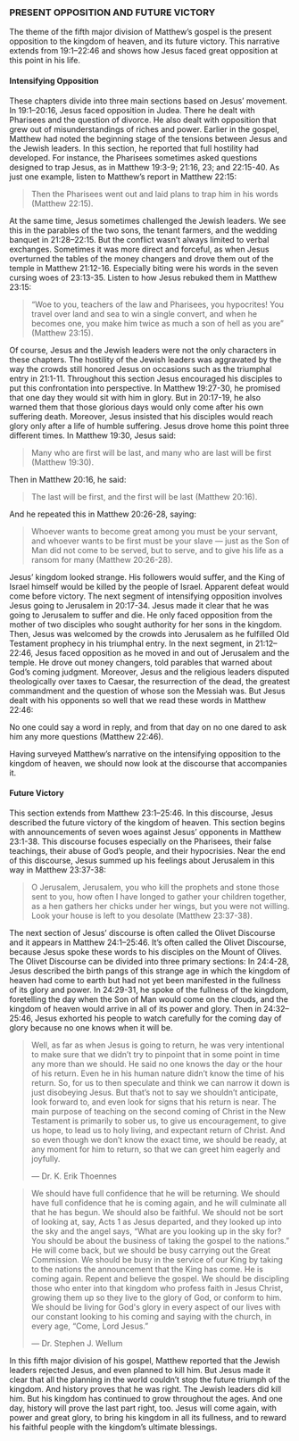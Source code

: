 ### PRESENT OPPOSITION AND FUTURE VICTORY

The theme of the fifth major division of Matthew’s gospel is the present opposition to the kingdom of heaven, and its future victory. This narrative extends from 19:1–22:46 and shows how Jesus faced great opposition at this point in his life.


#### Intensifying Opposition

These chapters divide into three main sections based on Jesus’ movement. In 19:1–20:16, Jesus faced opposition in Judea. There he dealt with Pharisees and the question of divorce. He also dealt with opposition that grew out of misunderstandings of riches and power. 
	Earlier in the gospel, Matthew had noted the beginning stage of the tensions between Jesus and the Jewish leaders. In this section, he reported that full hostility had developed. For instance, the Pharisees sometimes asked questions designed to trap Jesus, as in Matthew 19:3-9; 21:16, 23; and 22:15-40. As just one example, listen to Matthew’s report in Matthew 22:15:

> Then the Pharisees went out and laid plans to trap him in his words (Matthew 22:15).

At the same time, Jesus sometimes challenged the Jewish leaders. We see this in the parables of the two sons, the tenant farmers, and the wedding banquet in 21:28–22:15.
	But the conflict wasn’t always limited to verbal exchanges. Sometimes it was more direct and forceful, as when Jesus overturned the tables of the money changers and drove them out of the temple in Matthew 21:12-16. Especially biting were his words in the seven cursing woes of 23:13-35. Listen to how Jesus rebuked them in Matthew 23:15:

> “Woe to you, teachers of the law and Pharisees, you hypocrites! You travel over land and sea to win a single convert, and when he becomes one, you make him twice as much a son of hell as you are” (Matthew 23:15).

Of course, Jesus and the Jewish leaders were not the only characters in these chapters. The hostility of the Jewish leaders was aggravated by the way the crowds still honored Jesus on occasions such as the triumphal entry in 21:1-11.
	Throughout this section Jesus encouraged his disciples to put this confrontation into perspective. In Matthew 19:27-30, he promised that one day they would sit with him in glory. But in 20:17-19, he also warned them that those glorious days would only come after his own suffering death.
	Moreover, Jesus insisted that his disciples would reach glory only after a life of humble suffering. Jesus drove home this point three different times. In Matthew 19:30, Jesus said:

> Many who are first will be last, and many who are last will be first (Matthew 19:30).

Then in Matthew 20:16, he said:

> The last will be first, and the first will be last (Matthew 20:16).

And he repeated this in Matthew 20:26-28, saying: 

> Whoever wants to become great among you must be your servant, and whoever wants to be first must be your slave — just as the Son of Man did not come to be served, but to serve, and to give his life as a ransom for many (Matthew 20:26-28).

Jesus’ kingdom looked strange. His followers would suffer, and the King of Israel himself would be killed by the people of Israel. Apparent defeat would come before victory.
The next segment of intensifying opposition involves Jesus going to Jerusalem in 20:17-34. Jesus made it clear that he was going to Jerusalem to suffer and die. He only faced opposition from the mother of two disciples who sought authority for her sons in the kingdom. Then, Jesus was welcomed by the crowds into Jerusalem as he fulfilled Old Testament prophecy in his triumphal entry. 
In the next segment, in 21:12–22:46, Jesus faced opposition as he moved in and out of Jerusalem and the temple. He drove out money changers, told parables that warned about God’s coming judgment. Moreover, Jesus and the religious leaders disputed theologically over taxes to Caesar, the resurrection of the dead, the greatest commandment and the question of whose son the Messiah was. 
But Jesus dealt with his opponents so well that we read these words in Matthew 22:46: 

No one could say a word in reply, and from that day on no one dared to ask him any more questions (Matthew 22:46).

Having surveyed Matthew’s narrative on the intensifying opposition to the kingdom of heaven, we should now look at the discourse that accompanies it.


#### Future Victory 

This section extends from Matthew 23:1–25:46. In this discourse, Jesus described the future victory of the kingdom of heaven. 
This section begins with announcements of seven woes against Jesus’ opponents in Matthew 23:1-38. This discourse focuses especially on the Pharisees, their false teachings, their abuse of God’s people, and their hypocrisies. 
Near the end of this discourse, Jesus summed up his feelings about Jerusalem in this way in Matthew 23:37-38:

> O Jerusalem, Jerusalem, you who kill the prophets and stone those sent to you, how often I have longed to gather your children together, as a hen gathers her chicks under her wings, but you were not willing. Look your house is left to you desolate (Matthew 23:37-38).

The next section of Jesus’ discourse is often called the Olivet Discourse and it appears in Matthew 24:1–25:46. It’s often called the Olivet Discourse, because Jesus spoke these words to his disciples on the Mount of Olives.
	The Olivet Discourse can be divided into three primary sections: In 24:4-28, Jesus described the birth pangs of this strange age in which the kingdom of heaven had come to earth but had not yet been manifested in the fullness of its glory and power. In 24:29-31, he spoke of the fullness of the kingdom, foretelling the day when the Son of Man would come on the clouds, and the kingdom of heaven would arrive in all of its power and glory. Then in 24:32–25:46, Jesus exhorted his people to watch carefully for the coming day of glory because no one knows when it will be.

> Well, as far as when Jesus is going to return, he was very intentional to make sure that we didn’t try to pinpoint that in some point in time any more than we should. He said no one knows the day or the hour of his return. Even he in his human nature didn’t know the time of his return. So, for us to then speculate and think we can narrow it down is just disobeying Jesus. But that’s not to say we shouldn’t anticipate, look forward to, and even look for signs that his return is near. The main purpose of teaching on the second coming of Christ in the New Testament is primarily to sober us, to give us encouragement, to give us hope, to lead us to holy living, and expectant return of Christ. And so even though we don’t know the exact time, we should be ready, at any moment for him to return, so that we can greet him eagerly and joyfully. 
> 
> —	Dr. K. Erik Thoennes


> We should have full confidence that he will be returning. We should have full confidence that he is coming again, and he will culminate all that he has begun. We should also be faithful. We should not be sort of looking at, say, Acts 1 as Jesus departed, and they looked up into the sky and the angel says, “What are you looking up in the sky for? You should be about the business of taking the gospel to the nations.” He will come back, but we should be busy carrying out the Great Commission. We should be busy in the service of our King by taking to the nations the announcement that the King has come. He is coming again. Repent and believe the gospel. We should be discipling those who enter into that kingdom who profess faith in Jesus Christ, growing them up so they live to the glory of God, or conform to him. We should be living for God's glory in every aspect of our lives with our constant looking to his coming and saying with the church, in every age, “Come, Lord Jesus.”
> 
> —	Dr. Stephen J. Wellum

In this fifth major division of his gospel, Matthew reported that the Jewish leaders rejected Jesus, and even planned to kill him. But Jesus made it clear that all the planning in the world couldn’t stop the future triumph of the kingdom. And history proves that he was right. The Jewish leaders did kill him. But his kingdom has continued to grow throughout the ages. And one day, history will prove the last part right, too. Jesus will come again, with power and great glory, to bring his kingdom in all its fullness, and to reward his faithful people with the kingdom’s ultimate blessings.
